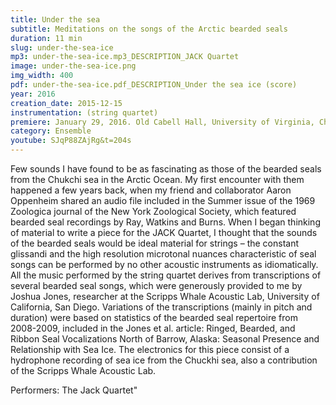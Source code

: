 ```yaml
---
title: Under the sea 
subtitle: Meditations on the songs of the Arctic bearded seals
duration: 11 min
slug: under-the-sea-ice
mp3: under-the-sea-ice.mp3_DESCRIPTION_JACK Quartet
image: under-the-sea-ice.png
img_width: 400
pdf: under-the-sea-ice.pdf_DESCRIPTION_Under the sea ice (score)
year: 2016
creation_date: 2015-12-15
instrumentation: (string quartet)
premiere: January 29, 2016. Old Cabell Hall, University of Virginia, Charlottesville, Virginia.
category: Ensemble
youtube: SJqP88ZAjRg&t=204s
---
```


Few sounds I have found to be as fascinating as those of the bearded seals from the Chukchi sea in the Arctic Ocean. My first encounter with them happened a few years back, when my friend and collaborator Aaron Oppenheim shared an audio file included in the Summer issue of the 1969 Zoologica journal of the New York Zoological Society, which featured bearded seal recordings by Ray, Watkins and Burns. When I began thinking of material to write a piece for the JACK Quartet, I thought that the sounds of the bearded seals would be ideal material for strings – the constant glissandi and the high resolution microtonal nuances characteristic of seal songs can be performed by no other acoustic instruments as idiomatically. All the music performed by the string quartet derives from transcriptions of several bearded seal songs, which were generously provided to me by Joshua Jones, researcher at the Scripps Whale Acoustic Lab, University of California, San Diego. Variations of the transcriptions (mainly in pitch and duration) were based on statistics of the bearded seal repertoire from 2008-2009, included in the Jones et al. article: Ringed, Bearded, and Ribbon Seal Vocalizations North of Barrow, Alaska: Seasonal Presence and Relationship with Sea Ice. The electronics for this piece consist of a hydrophone recording of sea ice from the Chuckhi sea, also a contribution of the Scripps Whale Acoustic Lab.

Performers: The Jack Quartet"


